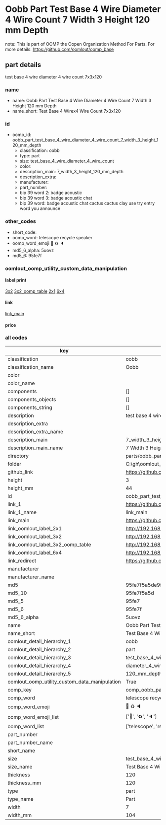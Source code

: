 # Oobb Part Test Base 4 Wire Diameter 4 Wire Count 7 Width 3 Height 120 mm Depth  

note: This is part of OOMP the Oopen Organization Method For Parts. For more details: https://github.com/oomlout/oomp_base

##  part details
  



test base 4 wire diameter 4 wire count 7x3x120



### name
* name: Oobb Part Test Base 4 Wire Diameter 4 Wire Count 7 Width 3 Height 120 mm Depth
* name_short: Test Base 4 Wirex4 Wire Count 7x3x120 
### id
* oomp_id: oobb_part_test_base_4_wire_diameter_4_wire_count_7_width_3_height_120_mm_depth
  * classification: oobb
  * type: part
  * size: test_base_4_wire_diameter_4_wire_count
  * color: 
  * description_main: 7_width_3_height_120_mm_depth
  * description_extra: 
  * manufacturer: 
  * part_number: 
  * bip 39 word 2: badge acoustic
  * bip 39 word 3: badge acoustic chat
  * bip 39 word: badge acoustic chat cactus cactus clay use try entry word you announce

### other_codes
* short_code: 
* oomp_word: telescope recycle speaker
* oomp_word_emoji :telescope: :recycle: :speaker:
* md5_6_alpha: 5uovz
* md5_6: 95fe7f






### oomlout_oomp_utility_custom_data_manipulation
#### label print
[3x2](http://192.168.1.245:1112/?label=oomp%205uovz)
[3x2_oomp_table](http://192.168.1.108:1112/?label=oomp%205uovz)
[2x1](http://192.168.1.242:1112/?label=oomp%205uovz)
[6x4](http://192.168.1.55:1112/?label=oomp%205uovz)    

#### link

[link_main](https://github.com/oomlout/oomlout_oobb_version_4_generated_parts/tree/main/navigation_oomp/oobb/part/test_base_4_wire_diameter_4_wire_count/7_width_3_height_120_mm_depth/part)                              

#### price







### all codes 
| key | value |  
| --- | --- |  
| classification | oobb |  
| classification_name | Oobb |  
| color |  |  
| color_name |  |  
| components | [] |  
| components_objects | [] |  
| components_string | [] |  
| description | test base 4 wire diameter 4 wire count 7x3x120 |  
| description_extra |  |  
| description_extra_name |  |  
| description_main | 7_width_3_height_120_mm_depth |  
| description_main_name | 7 Width 3 Height 120 mm Depth |  
| directory | parts/oobb_part_test_base_4_wire_diameter_4_wire_count_7_width_3_height_120_mm_depth |  
| folder | C:\gh\oomlout_oobb_version_4_generated_parts\parts\oobb_part_test_base_4_wire_diameter_4_wire_count_7_width_3_height_120_mm_depth |  
| github_link | https://github.com/oomlout/oomlout_oomp_part_src/tree/main/parts/oobb_part_test_base_4_wire_diameter_4_wire_count_7_width_3_height_120_mm_depth |  
| height | 3 |  
| height_mm | 44 |  
| id | oobb_part_test_base_4_wire_diameter_4_wire_count_7_width_3_height_120_mm_depth |  
| link_1 | https://github.com/oomlout/oomlout_oobb_version_4_generated_parts/tree/main/navigation_oomp/oobb/part/test_base_4_wire_diameter_4_wire_count/7_width_3_height_120_mm_depth/part |  
| link_1_name | link_main |  
| link_main | https://github.com/oomlout/oomlout_oobb_version_4_generated_parts/tree/main/navigation_oomp/oobb/part/test_base_4_wire_diameter_4_wire_count/7_width_3_height_120_mm_depth/part |  
| link_oomlout_label_2x1 | http://192.168.1.242:1112/?label=oomp%205uovz |  
| link_oomlout_label_3x2 | http://192.168.1.245:1112/?label=oomp%205uovz |  
| link_oomlout_label_3x2_oomp_table | http://192.168.1.108:1112/?label=oomp%205uovz |  
| link_oomlout_label_6x4 | http://192.168.1.55:1112/?label=oomp%205uovz |  
| link_redirect | https://github.com/oomlout/oomlout_oobb_version_4_generated_parts/tree/main/parts/oobb_test_base_4_wire_diameter_4_wire_count_07_03_120 |  
| manufacturer |  |  
| manufacturer_name |  |  
| md5 | 95fe7f5a5de9fdf4a89002004d80808b |  
| md5_10 | 95fe7f5a5d |  
| md5_5 | 95fe7 |  
| md5_6 | 95fe7f |  
| md5_6_alpha | 5uovz |  
| name | Oobb Part Test Base 4 Wire Diameter 4 Wire Count 7 Width 3 Height 120 mm Depth |  
| name_short | Test Base 4 Wirex4 Wire Count 7x3x120  |  
| oomlout_detail_hierarchy_1 | oobb |  
| oomlout_detail_hierarchy_2 | part |  
| oomlout_detail_hierarchy_3 | test_base_4_wire |  
| oomlout_detail_hierarchy_4 | diameter_4_wire_count |  
| oomlout_detail_hierarchy_5 | 120_mm_depth |  
| oomlout_oomp_utility_custom_data_manipulation | True |  
| oomp_key | oomp_oobb_part_test_base_4_wire_diameter_4_wire_count_7_width_3_height_120_mm_depth |  
| oomp_word | telescope recycle speaker |  
| oomp_word_emoji | :telescope: :recycle: :speaker: |  
| oomp_word_emoji_list | [':telescope:', ':recycle:', ':speaker:'] |  
| oomp_word_list | ['telescope', 'recycle', 'speaker'] |  
| part_number |  |  
| part_number_name |  |  
| short_name |  |  
| size | test_base_4_wire_diameter_4_wire_count |  
| size_name | Test Base 4 Wire Diameter 4 Wire Count |  
| thickness | 120 |  
| thickness_mm | 120 |  
| type | part |  
| type_name | Part |  
| width | 7 |  
| width_mm | 104 |  

